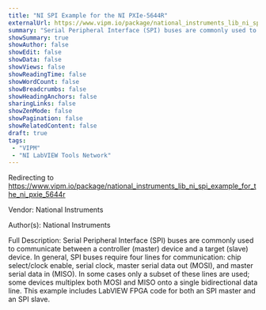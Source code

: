 ```yaml
---
title: "NI SPI Example for the NI PXIe-5644R"
externalUrl: https://www.vipm.io/package/national_instruments_lib_ni_spi_example_for_the_ni_pxie_5644r
summary: "Serial Peripheral Interface (SPI) buses are commonly used to communicate between a controller (master) device and a target (slave) device."
showSummary: true
showAuthor: false
showEdit: false
showData: false
showViews: false
showReadingTime: false
showWordCount: false
showBreadcrumbs: false
showHeadingAnchors: false
sharingLinks: false
showZenMode: false
showPagination: false
showRelatedContent: false
draft: true
tags:
 - "VIPM"
 - "NI LabVIEW Tools Network"
---
```


Redirecting to https://www.vipm.io/package/national_instruments_lib_ni_spi_example_for_the_ni_pxie_5644r

Vendor: National Instruments

Author(s): National Instruments
 
Full Description:
Serial Peripheral Interface (SPI) buses are commonly used to communicate between a controller (master) device and a target (slave) device. In general, SPI buses require four lines for communication: chip select/clock enable, serial clock, master serial data out (MOSI), and master serial data in (MISO). In some cases only a subset of these lines are used; some devices multiplex both MOSI and MISO onto a single bidirectional data line. This example includes LabVIEW FPGA code for both an SPI master and an SPI slave.